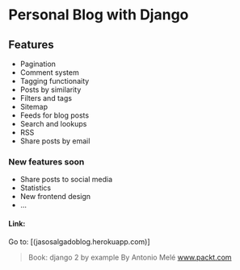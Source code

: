 # Personal Blog with Django

## Features
- Pagination
- Comment system
- Tagging functionaity
- Posts by similarity
- Filters and tags
- Sitemap
- Feeds for blog posts
- Search and lookups
- RSS
- Share posts by email


### New features soon
- Share posts to social media
- Statistics
- New frontend design
- ... 



#### Link:
Go to: [(jasosalgadoblog.herokuapp.com)]

> Book: django 2 by example
> By Antonio Melé
> www.packt.com
